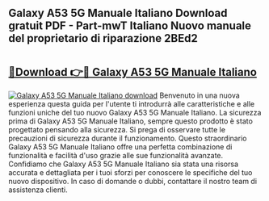 ## Galaxy A53 5G Manuale Italiano Download gratuit PDF - Part-mwT Italiano Nuovo manuale del proprietario di riparazione 2BEd2

# <h2><a href="http://dfbvhk.blite.top/?on=Galaxy+A53+5G+Manuale+Italiano">🔗Download 👉🔴 Galaxy A53 5G Manuale Italiano</a></h2>

[![Galaxy A53 5G Manuale Italiano download](https://i.imgur.com/lujVjoI.png)](http://dfbvhk.blite.top/?on=Galaxy+A53+5G+Manuale+Italiano)
Benvenuto in una nuova esperienza questa guida per l'utente ti introdurrà alle caratteristiche e alle funzioni uniche del tuo nuovo Galaxy A53 5G Manuale Italiano. La sicurezza prima di Galaxy A53 5G Manuale Italiano, sempre questo prodotto è stato progettato pensando alla sicurezza. Si prega di osservare tutte le precauzioni di sicurezza durante il funzionamento. Questo straordinario Galaxy A53 5G Manuale Italiano offre una perfetta combinazione di funzionalità e facilità d'uso grazie alle sue funzionalità avanzate. Confidiamo che Galaxy A53 5G Manuale Italiano sia stata una risorsa accurata e dettagliata per i tuoi sforzi per conoscere le specifiche del tuo nuovo dispositivo. In caso di domande o dubbi, contattare il nostro team di assistenza clienti.
